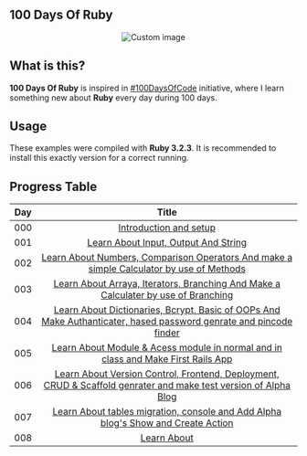 ## 100 Days Of Ruby

<p align="center">
  <img src="https://raw.github.com/marcosvbras/100-days-of-ruby/master/images/ruby.png" alt="Custom image"/>
</p>

## What is this?

**100 Days Of Ruby** is inspired in [#100DaysOfCode](https://medium.freecodecamp.org/join-the-100daysofcode-556ddb4579e4) initiative, where I learn something new about **Ruby** every day during 100 days.


## Usage

These examples were compiled with **Ruby 3.2.3**. It is recommended to install this exactly version for a correct running.


## Progress Table


| Day | Title      |
| --- |:----------: |
| 000 | [Introduction and setup ](days0/setup.md) |
| 001 | [Learn About Input, Output And String ](days1) |
| 002 | [Learn About Numbers, Comparison Operators And make a simple Calculator by use of Methods](days2) |
| 003 | [Learn About Arraya, Iterators, Branching And Make a Calculater by use of Branching ](days3) |
| 004 | [Learn About Dictionaries, Bcrypt, Basic of OOPs And Make Authanticater, hased password genrate and pincode finder](days4) |
| 005 | [Learn About Module & Acess module in normal and in class and Make First Rails App ](days5) |
| 006 | [Learn About Version Control, Frontend, Deployment, CRUD & Scaffold genrater and make test version of Alpha Blog ](days6) |
| 007 | [Learn About tables migration, console and Add Alpha blog's Show and Create Action](https://github.com/ramgopalsiddh/100days_of_ruby/commits?author=ramgopalsiddh&since=2024-01-31&until=2024-01-31) |
| 008 | [Learn About ](https://github.com/ramgopalsiddh/100days_of_ruby/commits?author=ramgopalsiddh&since=2024-02-01&until=2024-02-01) |

